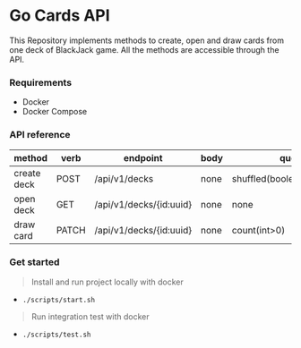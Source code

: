 # Go Cards API

This Repository implements methods to create, open and draw cards from one deck of BlackJack game. All the methods are accessible through the API. 

### Requirements
- Docker
- Docker Compose

### API reference

|method|verb|endpoint|body|query-params|
|---|---|---|---|---|
|create deck|POST|/api/v1/decks|none|shuffled(boolean),cards([]card_code)|
|open deck|GET|/api/v1/decks/{id:uuid}|none|none|
|draw card|PATCH|/api/v1/decks/{id:uuid}|none|count(int>0)|

### Get started
 
> Install and run project locally with docker

- `./scripts/start.sh`

> Run integration test with docker

- `./scripts/test.sh`